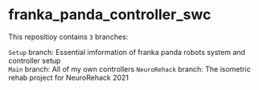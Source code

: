 # franka_panda_controller_swc

This repositioy contains `3` branches:

`Setup` branch: Essential imformation of franka panda robots system and controller setup  
`Main` branch: All of my own controllers
`NeuroRehack` branch: The isometric rehab project for NeuroRehack 2021 



